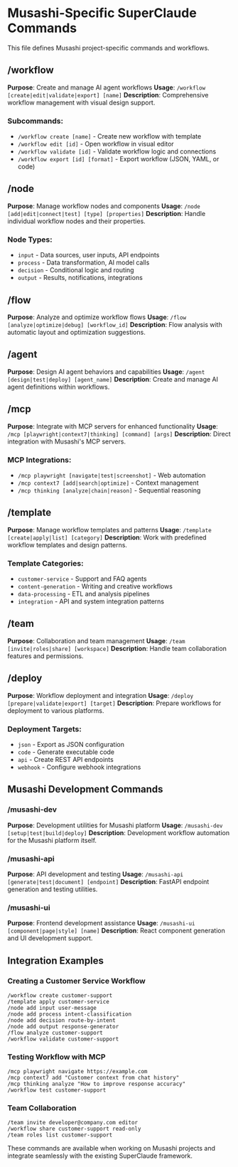 # Musashi-Specific SuperClaude Commands

This file defines Musashi project-specific commands and workflows.

## /workflow
**Purpose**: Create and manage AI agent workflows
**Usage**: `/workflow [create|edit|validate|export] [name]`
**Description**: Comprehensive workflow management with visual design support.

### Subcommands:
- `/workflow create [name]` - Create new workflow with template
- `/workflow edit [id]` - Open workflow in visual editor
- `/workflow validate [id]` - Validate workflow logic and connections
- `/workflow export [id] [format]` - Export workflow (JSON, YAML, or code)

## /node
**Purpose**: Manage workflow nodes and components
**Usage**: `/node [add|edit|connect|test] [type] [properties]`
**Description**: Handle individual workflow nodes and their properties.

### Node Types:
- `input` - Data sources, user inputs, API endpoints
- `process` - Data transformation, AI model calls
- `decision` - Conditional logic and routing
- `output` - Results, notifications, integrations

## /flow
**Purpose**: Analyze and optimize workflow flows
**Usage**: `/flow [analyze|optimize|debug] [workflow_id]`
**Description**: Flow analysis with automatic layout and optimization suggestions.

## /agent
**Purpose**: Design AI agent behaviors and capabilities
**Usage**: `/agent [design|test|deploy] [agent_name]`
**Description**: Create and manage AI agent definitions within workflows.

## /mcp
**Purpose**: Integrate with MCP servers for enhanced functionality
**Usage**: `/mcp [playwright|context7|thinking] [command] [args]`
**Description**: Direct integration with Musashi's MCP servers.

### MCP Integrations:
- `/mcp playwright [navigate|test|screenshot]` - Web automation
- `/mcp context7 [add|search|optimize]` - Context management
- `/mcp thinking [analyze|chain|reason]` - Sequential reasoning

## /template
**Purpose**: Manage workflow templates and patterns
**Usage**: `/template [create|apply|list] [category]`
**Description**: Work with predefined workflow templates and design patterns.

### Template Categories:
- `customer-service` - Support and FAQ agents
- `content-generation` - Writing and creative workflows
- `data-processing` - ETL and analysis pipelines
- `integration` - API and system integration patterns

## /team
**Purpose**: Collaboration and team management
**Usage**: `/team [invite|roles|share] [workspace]`
**Description**: Handle team collaboration features and permissions.

## /deploy
**Purpose**: Workflow deployment and integration
**Usage**: `/deploy [prepare|validate|export] [target]`
**Description**: Prepare workflows for deployment to various platforms.

### Deployment Targets:
- `json` - Export as JSON configuration
- `code` - Generate executable code
- `api` - Create REST API endpoints
- `webhook` - Configure webhook integrations

## Musashi Development Commands

### /musashi-dev
**Purpose**: Development utilities for Musashi platform
**Usage**: `/musashi-dev [setup|test|build|deploy]`
**Description**: Development workflow automation for the Musashi platform itself.

### /musashi-api
**Purpose**: API development and testing
**Usage**: `/musashi-api [generate|test|document] [endpoint]`
**Description**: FastAPI endpoint generation and testing utilities.

### /musashi-ui
**Purpose**: Frontend development assistance
**Usage**: `/musashi-ui [component|page|style] [name]`
**Description**: React component generation and UI development support.

## Integration Examples

### Creating a Customer Service Workflow
```
/workflow create customer-support
/template apply customer-service
/node add input user-message
/node add process intent-classification  
/node add decision route-by-intent
/node add output response-generator
/flow analyze customer-support
/workflow validate customer-support
```

### Testing Workflow with MCP
```
/mcp playwright navigate https://example.com
/mcp context7 add "Customer context from chat history"
/mcp thinking analyze "How to improve response accuracy"
/workflow test customer-support
```

### Team Collaboration
```
/team invite developer@company.com editor
/workflow share customer-support read-only
/team roles list customer-support
```

These commands are available when working on Musashi projects and integrate seamlessly with the existing SuperClaude framework.